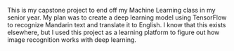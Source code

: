 This is my capstone project to end off my Machine Learning class in my senior year. My plan was to create a deep learning model using TensorFlow to recognize Mandarin text and translate it to English. I know that this exists elsewhere, but I used this project as a learning platform to figure out how image recognition works with deep learning.
